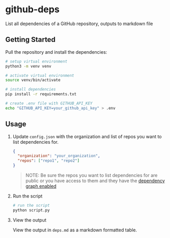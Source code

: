 # github-deps

List all dependencies of a GitHub repository, outputs to markdown file

## Getting Started

Pull the repository and install the dependencies:

```bash
# setup virtual environment
python3 -m venv venv

# activate virtual environment
source venv/bin/activate

# install dependencies
pip install -r requirements.txt

# create .env file with GITHUB_API_KEY
echo "GITHUB_API_KEY=your_github_api_key" > .env
```

## Usage

1. Update `config.json` with the organization and list of repos you want to list dependencies for.

   ```json
   {
     "organization": "your_organization",
     "repos": ["repo1", "repo2"]
   }
   ```

   > NOTE: Be sure the repos you want to list dependencies for are public or you have access to them and they have the [dependency graph enabled](https://docs.github.com/en/code-security/supply-chain-security/understanding-your-software-supply-chain/configuring-the-dependency-graph)

2. Run the script

   ```bash
   # run the script
   python script.py
   ```

3. View the output

   View the output in `deps.md` as a markdown formatted table.
